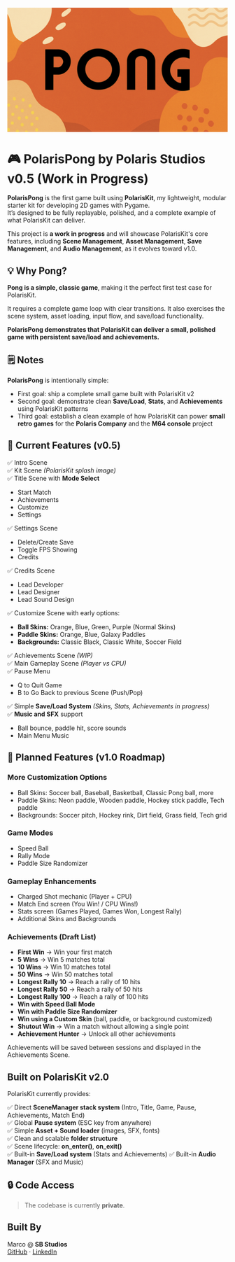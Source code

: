 ![Background](images/background_image.png)

# 🎮 PolarisPong by Polaris Studios v0.5 (Work in Progress)

**PolarisPong** is the first game built using **PolarisKit**, my lightweight, modular starter kit for developing 2D games with Pygame.  
It’s designed to be fully replayable, polished, and a complete example of what PolarisKit can deliver.

This project is **a work in progress** and will showcase PolarisKit's core features, including **Scene Management**, **Asset Management**, **Save Management**, and **Audio Management**, as it evolves toward v1.0.

## 💡 Why Pong?

**Pong is a simple, classic game**, making it the perfect first test case for PolarisKit.

It requires a complete game loop with clear transitions. It also exercises the scene system, asset loading, input flow, and save/load functionality.

**PolarisPong demonstrates that PolarisKit can deliver a small, polished game with persistent save/load and achievements.**

## 🗒️ Notes

**PolarisPong** is intentionally simple:

- First goal: ship a complete small game built with PolarisKit v2
- Second goal: demonstrate clean **Save/Load**, **Stats**, and **Achievements** using PolarisKit patterns  
- Third goal: establish a clean example of how PolarisKit can power **small retro games** for the **Polaris Company** and the **M64 console** project  

## 🏓 Current Features (v0.5)

✅ Intro Scene  
✅ Kit Scene *(PolarisKit splash image)*  
✅ Title Scene with **Mode Select**  
- Start Match  
- Achievements  
- Customize  
- Settings  

✅ Settings Scene  
- Delete/Create Save  
- Toggle FPS Showing  
- Credits  

✅ Credits Scene  
- Lead Developer  
- Lead Designer  
- Lead Sound Design  

✅ Customize Scene with early options:  
- **Ball Skins:** Orange, Blue, Green, Purple (Normal Skins)  
- **Paddle Skins:** Orange, Blue, Galaxy Paddles  
- **Backgrounds:** Classic Black, Classic White, Soccer Field  

✅ Achievements Scene *(WIP)*  
✅ Main Gameplay Scene *(Player vs CPU)*  
✅ Pause Menu  
- Q to Quit Game  
- B to Go Back to previous Scene (Push/Pop)  

✅ Simple **Save/Load System** *(Skins, Stats, Achievements in progress)*  
✅ **Music and SFX** support  
- Ball bounce, paddle hit, score sounds  
- Main Menu Music


## 🚀 Planned Features (v1.0 Roadmap)

### More Customization Options
- Ball Skins: Soccer ball, Baseball, Basketball, Classic Pong ball, more
- Paddle Skins: Neon paddle, Wooden paddle, Hockey stick paddle, Tech paddle
- Backgrounds: Soccer pitch, Hockey rink, Dirt field, Grass field, Tech grid

### Game Modes
- Speed Ball
- Rally Mode
- Paddle Size Randomizer

### Gameplay Enhancements
- Charged Shot mechanic (Player + CPU)  
- Match End screen (You Win! / CPU Wins!)  
- Stats screen (Games Played, Games Won, Longest Rally)  
- Additional Skins and Backgrounds  

### Achievements (Draft List)
- **First Win** → Win your first match  
- **5 Wins** → Win 5 matches total  
- **10 Wins** → Win 10 matches total  
- **50 Wins** → Win 50 matches total  
- **Longest Rally 10** → Reach a rally of 10 hits  
- **Longest Rally 50** → Reach a rally of 50 hits  
- **Longest Rally 100** → Reach a rally of 100 hits  
- **Win with Speed Ball Mode**  
- **Win with Paddle Size Randomizer**  
- **Win using a Custom Skin** (ball, paddle, or background customized)  
- **Shutout Win** → Win a match without allowing a single point  
- **Achievement Hunter** → Unlock all other achievements  

Achievements will be saved between sessions and displayed in the Achievements Scene.

## Built on PolarisKit v2.0

PolarisKit currently provides:

✅ Direct **SceneManager stack system** (Intro, Title, Game, Pause, Achievements, Match End)  
✅ Global **Pause system** (ESC key from anywhere)  
✅ Simple **Asset + Sound loader** (images, SFX, fonts)  
✅ Clean and scalable **folder structure**  
✅ Scene lifecycle: **on_enter()**, **on_exit()**  
✅ Built-in **Save/Load system** (Stats and Achievements)
✅ Built-in **Audio Manager** (SFX and Music)

## 🔒 Code Access

> The codebase is currently **private**. 

## Built By

Marco @ **SB Studios**  
[GitHub](https://github.com/marcogonzalez99) · [LinkedIn](https://www.linkedin.com/in/marco-a-gonzalez99)
